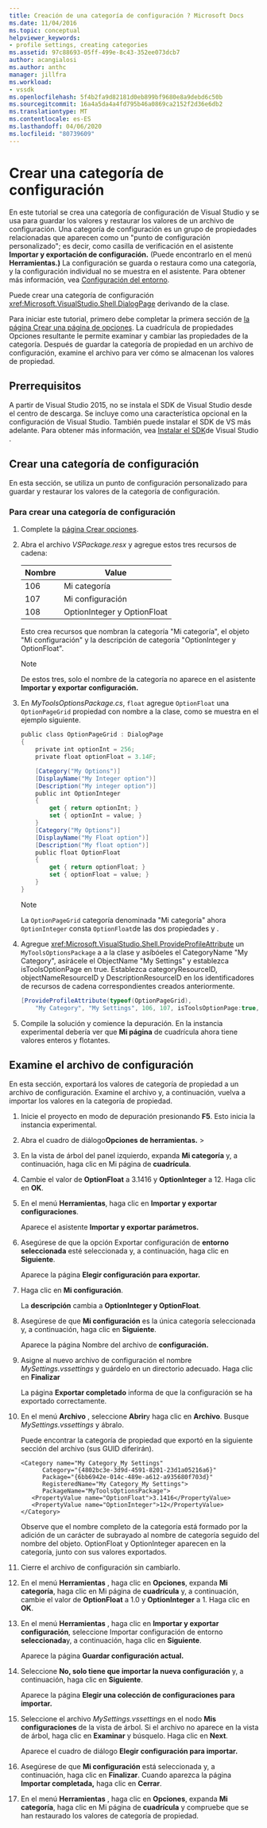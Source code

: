 ```yaml
---
title: Creación de una categoría de configuración ? Microsoft Docs
ms.date: 11/04/2016
ms.topic: conceptual
helpviewer_keywords:
- profile settings, creating categories
ms.assetid: 97c88693-05ff-499e-8c43-352ee073dcb7
author: acangialosi
ms.author: anthc
manager: jillfra
ms.workload:
- vssdk
ms.openlocfilehash: 5f4b2fa9d82181d0eb899bf9680e8a9debd6c50b
ms.sourcegitcommit: 16a4a5da4a4fd795b46a0869ca2152f2d36e6db2
ms.translationtype: MT
ms.contentlocale: es-ES
ms.lasthandoff: 04/06/2020
ms.locfileid: "80739609"
---
```

# <a name="create-a-settings-category"></a>Crear una categoría de configuración

En este tutorial se crea una categoría de configuración de Visual Studio y se usa para guardar los valores y restaurar los valores de un archivo de configuración. Una categoría de configuración es un grupo de propiedades relacionadas que aparecen como un "punto de configuración personalizado"; es decir, como casilla de verificación en el asistente **Importar y exportación de configuración.** (Puede encontrarlo en el menú **Herramientas.)** La configuración se guarda o restaura como una categoría, y la configuración individual no se muestra en el asistente. Para obtener más información, vea [Configuración del entorno](../ide/environment-settings.md).

Puede crear una categoría de configuración <xref:Microsoft.VisualStudio.Shell.DialogPage> derivando de la clase.

Para iniciar este tutorial, primero debe completar la primera sección de [la página Crear una página de opciones](../extensibility/creating-an-options-page.md). La cuadrícula de propiedades Opciones resultante le permite examinar y cambiar las propiedades de la categoría. Después de guardar la categoría de propiedad en un archivo de configuración, examine el archivo para ver cómo se almacenan los valores de propiedad.

## <a name="prerequisites"></a>Prerrequisitos
 A partir de Visual Studio 2015, no se instala el SDK de Visual Studio desde el centro de descarga. Se incluye como una característica opcional en la configuración de Visual Studio. También puede instalar el SDK de VS más adelante. Para obtener más información, vea [Instalar el SDK](../extensibility/installing-the-visual-studio-sdk.md)de Visual Studio .

## <a name="create-a-settings-category"></a>Crear una categoría de configuración
 En esta sección, se utiliza un punto de configuración personalizado para guardar y restaurar los valores de la categoría de configuración.

### <a name="to-create-a-settings-category"></a>Para crear una categoría de configuración

1. Complete la [página Crear opciones](../extensibility/creating-an-options-page.md).

2. Abra el archivo *VSPackage.resx* y agregue estos tres recursos de cadena:

    |Nombre|Value|
    |----------|-----------|
    |106|Mi categoría|
    |107|Mi configuración|
    |108|OptionInteger y OptionFloat|

     Esto crea recursos que nombran la categoría "Mi categoría", el objeto "Mi configuración" y la descripción de categoría "OptionInteger y OptionFloat".

    > [!NOTE]
    > De estos tres, solo el nombre de la categoría no aparece en el asistente **Importar y exportar configuración.**

3. En *MyToolsOptionsPackage.cs*, `float` agregue `OptionFloat` una `OptionPageGrid` propiedad con nombre a la clase, como se muestra en el ejemplo siguiente.

    ```csharp
    public class OptionPageGrid : DialogPage
    {
        private int optionInt = 256;
        private float optionFloat = 3.14F;

        [Category("My Options")]
        [DisplayName("My Integer option")]
        [Description("My integer option")]
        public int OptionInteger
        {
            get { return optionInt; }
            set { optionInt = value; }
        }
        [Category("My Options")]
        [DisplayName("My Float option")]
        [Description("My float option")]
        public float OptionFloat
        {
            get { return optionFloat; }
            set { optionFloat = value; }
        }
    }
    ```

    > [!NOTE]
    > La `OptionPageGrid` categoría denominada "Mi categoría" ahora `OptionInteger` consta `OptionFloat`de las dos propiedades y .

4. Agregue <xref:Microsoft.VisualStudio.Shell.ProvideProfileAttribute> un `MyToolsOptionsPackage` a a la clase y asíbóeles el CategoryName "My Category", asírácele el ObjectName "My Settings" y establezca isToolsOptionPage en true. Establezca categoryResourceID, objectNameResourceID y DescriptionResourceID en los identificadores de recursos de cadena correspondientes creados anteriormente.

    ```csharp
    [ProvideProfileAttribute(typeof(OptionPageGrid),
        "My Category", "My Settings", 106, 107, isToolsOptionPage:true, DescriptionResourceID = 108)]
    ```

5. Compile la solución y comience la depuración. En la instancia experimental debería ver que **Mi página** de cuadrícula ahora tiene valores enteros y flotantes.

## <a name="examine-the-settings-file"></a>Examine el archivo de configuración
 En esta sección, exportará los valores de categoría de propiedad a un archivo de configuración. Examine el archivo y, a continuación, vuelva a importar los valores en la categoría de propiedad.

1. Inicie el proyecto en modo de depuración presionando **F5**. Esto inicia la instancia experimental.

2. Abra el cuadro de diálogo**Opciones** **de herramientas.** > 

3. En la vista de árbol del panel izquierdo, expanda **Mi categoría** y, a continuación, haga clic en Mi página de **cuadrícula**.

4. Cambie el valor de **OptionFloat** a 3.1416 y **OptionInteger** a 12. Haga clic en **OK**.

5. En el menú **Herramientas**, haga clic en **Importar y exportar configuraciones**.

     Aparece el asistente **Importar y exportar parámetros.**

6. Asegúrese de que la opción Exportar configuración de **entorno seleccionada** esté seleccionada y, a continuación, haga clic en **Siguiente**.

     Aparece la página **Elegir configuración para exportar.**

7. Haga clic en **Mi configuración**.

     La **descripción** cambia a **OptionInteger y OptionFloat**.

8. Asegúrese de que **Mi configuración** es la única categoría seleccionada y, a continuación, haga clic en **Siguiente**.

     Aparece la página Nombre del archivo de **configuración.**

9. Asigne al nuevo archivo de configuración el nombre *MySettings.vssettings* y guárdelo en un directorio adecuado. Haga clic en **Finalizar**

     La página **Exportar completado** informa de que la configuración se ha exportado correctamente.

10. En el menú **Archivo** , seleccione **Abrir**y haga clic en **Archivo**. Busque *MySettings.vssettings* y ábralo.

     Puede encontrar la categoría de propiedad que exportó en la siguiente sección del archivo (sus GUID diferirán).

    ```
    <Category name="My Category_My Settings"
          Category="{4802bc3e-3d9d-4591-8201-23d1a05216a6}"
          Package="{6bb6942e-014c-489e-a612-a935680f703d}"
          RegisteredName="My Category_My Settings">
          PackageName="MyToolsOptionsPackage">
       <PropertyValue name="OptionFloat">3.1416</PropertyValue>
       <PropertyValue name="OptionInteger">12</PropertyValue>
    </Category>
    ```

     Observe que el nombre completo de la categoría está formado por la adición de un carácter de subrayado al nombre de categoría seguido del nombre del objeto. OptionFloat y OptionInteger aparecen en la categoría, junto con sus valores exportados.

11. Cierre el archivo de configuración sin cambiarlo.

12. En el menú **Herramientas** , haga clic en **Opciones**, expanda **Mi categoría**, haga clic en Mi página de **cuadrícula** y, a continuación, cambie el valor de **OptionFloat** a 1.0 y **OptionInteger** a 1. Haga clic en **OK**.

13. En el menú **Herramientas** , haga clic en **Importar y exportar configuración**, seleccione Importar configuración de entorno **seleccionada**y, a continuación, haga clic en **Siguiente**.

     Aparece la página **Guardar configuración actual.**

14. Seleccione **No, solo tiene que importar la nueva configuración** y, a continuación, haga clic en **Siguiente**.

     Aparece la página **Elegir una colección de configuraciones para importar.**

15. Seleccione el archivo *MySettings.vssettings* en el nodo **Mis configuraciones** de la vista de árbol. Si el archivo no aparece en la vista de árbol, haga clic en **Examinar** y búsquelo. Haga clic en **Next**.

     Aparece el cuadro de diálogo **Elegir configuración para importar.**

16. Asegúrese de que **Mi configuración** está seleccionada y, a continuación, haga clic en **Finalizar**. Cuando aparezca la página **Importar completada,** haga clic en **Cerrar**.

17. En el menú **Herramientas** , haga clic en **Opciones**, expanda **Mi categoría**, haga clic en Mi página de **cuadrícula** y compruebe que se han restaurado los valores de categoría de propiedad.
